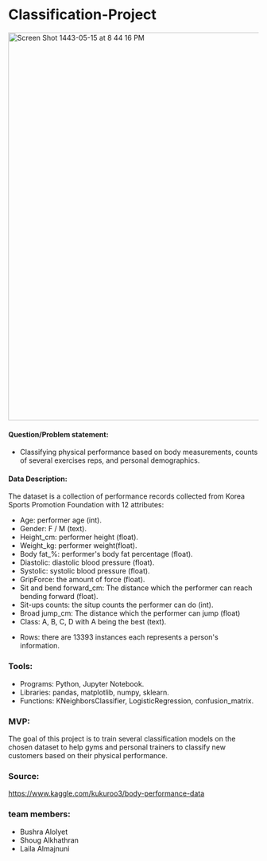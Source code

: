 # Classification-Project
<img width="779" alt="Screen Shot 1443-05-15 at 8 44 16 PM" src="https://user-images.githubusercontent.com/75619142/150638742-7634c5c1-33fd-464c-85be-0e6ffc3ea02d.PNG">


#### Question/Problem statement:
- Classifying physical performance based on body measurements, counts of several exercises reps, and personal demographics. 
#### Data Description: 
The dataset is a collection of  performance records collected from Korea Sports Promotion Foundation with 12 attributes:
- Age: performer age (int).
- Gender: F / M (text).
- Height_cm: performer height (float).
- Weight_kg: performer weight(float).
- Body fat_%: performer's body fat percentage (float).
- Diastolic: diastolic blood pressure (float).
- Systolic: systolic  blood pressure (float).
- GripForce: the amount of force (float).
- Sit and bend forward_cm: The distance which the performer can reach bending forward (float).
- Sit-ups counts: the situp counts the performer can do (int).
- Broad jump_cm:  The distance which the performer can jump (float)
- Class: A, B, C, D with A being the best (text).
* Rows: there are 13393 instances each represents a person's information.
### Tools: 
- Programs: Python, Jupyter Notebook.
- Libraries: pandas, matplotlib, numpy, sklearn.
- Functions: KNeighborsClassifier, LogisticRegression, confusion_matrix.
### MVP: 
The goal of this project is to train several classification models on the chosen dataset to help gyms and personal trainers to classify new customers based on their physical performance.
### Source: 
https://www.kaggle.com/kukuroo3/body-performance-data

### team members:
- Bushra Alolyet
- Shoug Alkhathran
- Laila Almajnuni
